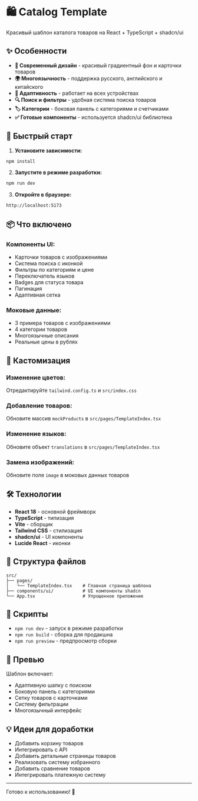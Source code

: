 # 🛍️ Catalog Template

Красивый шаблон каталога товаров на React + TypeScript + shadcn/ui

## ✨ Особенности

- **🎨 Современный дизайн** - красивый градиентный фон и карточки товаров
- **🌍 Многоязычность** - поддержка русского, английского и китайского
- **📱 Адаптивность** - работает на всех устройствах
- **🔍 Поиск и фильтры** - удобная система поиска товаров
- **🏷️ Категории** - боковая панель с категориями и счетчиками
- **✅ Готовые компоненты** - используется shadcn/ui библиотека

## 🚀 Быстрый старт

1. **Установите зависимости:**
```bash
npm install
```

2. **Запустите в режиме разработки:**
```bash
npm run dev
```

3. **Откройте в браузере:**
```
http://localhost:5173
```

## 📦 Что включено

### Компоненты UI:
- Карточки товаров с изображениями
- Система поиска с иконкой
- Фильтры по категориям и цене  
- Переключатель языков
- Badges для статуса товара
- Пагинация
- Адаптивная сетка

### Моковые данные:
- 3 примера товаров с изображениями
- 4 категории товаров
- Многоязычные описания
- Реальные цены в рублях

## 🎯 Кастомизация

### Изменение цветов:
Отредактируйте `tailwind.config.ts` и `src/index.css`

### Добавление товаров:
Обновите массив `mockProducts` в `src/pages/TemplateIndex.tsx`

### Изменение языков:
Обновите объект `translations` в `src/pages/TemplateIndex.tsx`

### Замена изображений:
Обновите поле `image` в моковых данных товаров

## 🛠️ Технологии

- **React 18** - основной фреймворк
- **TypeScript** - типизация
- **Vite** - сборщик
- **Tailwind CSS** - стилизация
- **shadcn/ui** - UI компоненты
- **Lucide React** - иконки

## 📁 Структура файлов

```
src/
├── pages/
│   └── TemplateIndex.tsx    # Главная страница шаблона
├── components/ui/           # UI компоненты shadcn
└── App.tsx                  # Упрощенное приложение
```

## 🔧 Скрипты

- `npm run dev` - запуск в режиме разработки
- `npm run build` - сборка для продакшна
- `npm run preview` - предпросмотр сборки

## 📸 Превью

Шаблон включает:
- Адаптивную шапку с поиском
- Боковую панель с категориями
- Сетку товаров с карточками
- Систему фильтрации
- Многоязычный интерфейс

## 💡 Идеи для доработки

- Добавить корзину товаров
- Интегрировать с API
- Добавить детальные страницы товаров  
- Реализовать систему избранного
- Добавить сравнение товаров
- Интегрировать платежную систему

---

Готово к использованию! 🚀